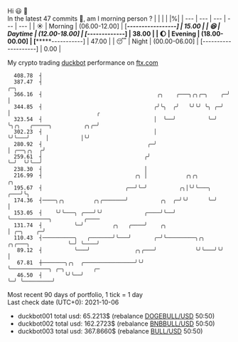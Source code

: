 Hi :smiley: :wave:  
In the latest 47 commits :bug:, am I morning person ? 
| | | | |%|
| --- | --- | --- | --- | --- |
| :sunny: | Morning | (06.00-12.00] | [***-----------------] | 15.00 |
| :satisfied: | Daytime | (12.00-18.00] | [*******-------------] | 38.00 |
| :moon: | Evening | (18.00-00.00] | [*********-----------] | 47.00 |
| :sleeping: | Night | (00.00-06.00] | [--------------------] | 0.00 |

My crypto trading [duckbot](https://github.com/jojoee/duckbot) performance on [ftx.com](https://ftx.com/#a=13144711)
```
  408.78  ┤
  387.47  ┤                                                          ╭─╮
  366.16  ┤                                    ╭╮    ╭───╮╭╮╭─╮    ╭─╯ │
  344.85  ┤                                   ╭╯╰╮  ╭╯   ╰╯╰╯ ╰╮ ╭─╯   │                           ╭
  323.54  ┤                                   │  ╰──╯          ╰─╯     ╰╮╭╮   ╭─────╮          ╭╮╭─╯
  302.23  ┤                                   │                         ╰╯╰───╯     │          │╰╯
  280.92  ┤                                 ╭─╯                                     │ ╭──╮╭╮  ╭╯
  259.61  ┤                                ╭╯                                       ╰─╯  ╰╯╰──╯
  238.30  ┤                                │
  216.99  ┤                             ╭╮ │            ╭╮╭╮         ╭╮
  195.67  ┤                          ╭──╯╰─╯          ╭╮│╰╯╰───╮ ╭───╯╰╮
  174.36  ┤────╮╭╮         ╭╮╭───────╯          ╭╮  ╭─╯╰╯      ╰─╯     │
  153.05  ┤    ╰╯╰───╮ ╭───╯╰╯             ╭────╯╰──╯                  ╰────────────╮          ╭────
  131.74  ┤          ╰─╯         ╭╮   ╭────╯    ╭╮                                  │ ╭─╮    ╭─╯
  110.43  ┤──────────╮   ╭───────╯╰───╯       ╭─╯╰─────────╮╭╮   ╭╮╭───╮            ╰─╯ ╰────╯
   89.12  ┤          ╰───╯              ╭╮╭───╯            ╰╯╰───╯╰╯   │
   67.81  ┼───────╮╭╮  ╭────────────────╯╰╯                            ╰────────────╮ ╭─╮         ╭─
   46.50  ┤       ╰╯╰──╯                                                            ╰─╯ ╰─────────╯
```
Most recent 90 days of portfolio, 1 tick = 1 day<br />
Last check date (UTC+0): 2021-10-06
- duckbot001 total usd: 65.2213$ (rebalance [DOGEBULL/USD](https://ftx.com/trade/DOGEBULL/USD#a=13144711) 50:50)
- duckbot002 total usd: 162.2723$ (rebalance [BNBBULL/USD](https://ftx.com/trade/BNBBULL/USD#a=13144711) 50:50)
- duckbot003 total usd: 367.8660$ (rebalance [BULL/USD](https://ftx.com/trade/BULL/USD#a=13144711) 50:50)

